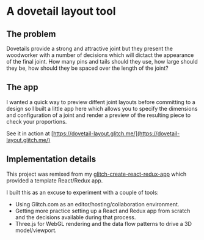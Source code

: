 # A dovetail layout tool

## The problem

Dovetails provide a strong and attractive joint but they present the woodworker with a number of decisions which will dictact the appearance of the final joint. How many pins and tails should they use, how large should they be, how should they be spaced over the length of the joint?

## The app

I wanted a quick way to preview diffent joint layouts before committing to a design so I built a little app here which allows you to specify the dimensions and configuration of a joint and render a preview of the resulting piece to check your proportions.

See it in action at [https://dovetail-layout.glitch.me/](https://dovetail-layout.glitch.me/)

## Implementation details
This project was remixed from my [glitch-create-react-redux-app](https://glitch.com/~glitch-create-react-redux-app) which provided a template React/Redux app.

I built this as an excuse to experiment with a couple of tools:
* Using Glitch.com as an editor/hosting/collaboration environment.
* Getting more practice setting up a React and Redux app from scratch and the decisions available during that process.
* Three.js for WebGL rendering and the data flow patterns to drive a 3D model/viewport.
